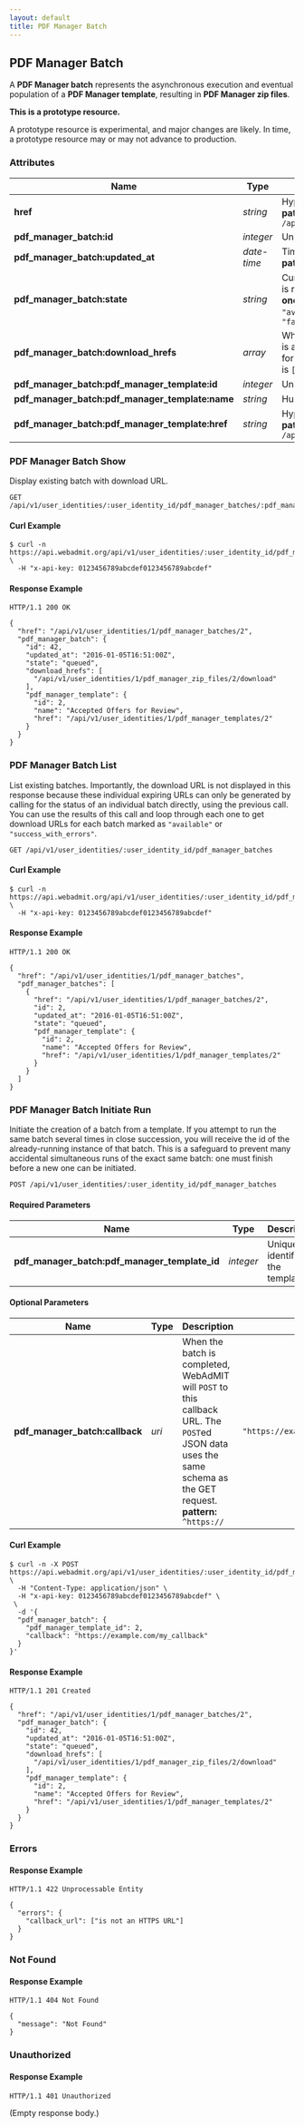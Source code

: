 ```yaml
---
layout: default
title: PDF Manager Batch
---
```


<!-- WARNING: This is an automatically generated file.  Do not modify directly.  See script/generate-docs. -->

<h2><a name="resource-pdf_manager_batch"></a>PDF Manager Batch</h2>

<p>A <strong>PDF Manager batch</strong> represents the asynchronous execution and eventual population of a <strong>PDF Manager template</strong>, resulting in <strong>PDF Manager zip files</strong>.</p>

<div class="alert alert-warning">
  <p><strong>This is a prototype resource.</strong></p>
  <p>A prototype resource is experimental, and major changes are likely. In time, a prototype resource may or may not advance to production.</p>
</div>

<h3>Attributes</h3>

<table><thead>
<tr>
<th>Name</th>
<th>Type</th>
<th>Description</th>
<th>Example</th>
</tr>
</thead><tbody>
<tr>
<td><strong>href</strong></td>
<td><em>string</em></td>
<td>Hypertext reference to this resource.<br/> <strong>pattern:</strong> <code>/api/v1/user_identities/\d+/pdf_manager_batches/\d+</code></td>
<td><code>&quot;/api/v1/user_identities/1/pdf_manager_batches/2&quot;</code></td>
</tr>
<tr>
<td><strong>pdf_manager_batch:id</strong></td>
<td><em>integer</em></td>
<td>Unique identifier of this batch.</td>
<td><code>42</code></td>
</tr>
<tr>
<td><strong>pdf_manager_batch:updated_at</strong></td>
<td><em>date-time</em></td>
<td>Time that this batch was last updated.<br/> <strong>pattern:</strong> <code>\d\d\d\d-\d\d-\d\dT\d\d:\d\d:\d\dZ</code></td>
<td><code>&quot;2016-01-05T16:51:00Z&quot;</code></td>
</tr>
<tr>
<td><strong>pdf_manager_batch:state</strong></td>
<td><em>string</em></td>
<td>Current state of this batch.  When <code>&quot;available&quot;</code>, the batch is ready for download.<br/> <strong>one of:</strong><code>&quot;initializing&quot;</code> or <code>&quot;queued&quot;</code> or <code>&quot;in_progress&quot;</code> or <code>&quot;available&quot;</code> or <code>&quot;success_with_errors&quot;</code> or <code>&quot;empty_list&quot;</code> or <code>&quot;failed&quot;</code></td>
<td><code>&quot;queued&quot;</code></td>
</tr>
<tr>
<td><strong>pdf_manager_batch:download_hrefs</strong></td>
<td><em>array</em></td>
<td>When <code>state</code> is <code>&quot;available&quot;</code> or <code>&quot;success_with_errors&quot;</code>, this is an array of hrefs that can be requested with an API key for downloading the generated PDF files.  Otherwise, this is <code>[]</code>.</td>
<td><code>[&quot;/api/v1/user_identities/1/pdf_manager_zip_files/2/download&quot;]</code></td>
</tr>
<tr>
<td><strong>pdf_manager_batch:pdf_manager_template:id</strong></td>
<td><em>integer</em></td>
<td>Unique identifier of the template.</td>
<td><code>2</code></td>
</tr>
<tr>
<td><strong>pdf_manager_batch:pdf_manager_template:name</strong></td>
<td><em>string</em></td>
<td>Human-readable name of this PDF Manager template.</td>
<td><code>&quot;Accepted Offers for Review&quot;</code></td>
</tr>
<tr>
<td><strong>pdf_manager_batch:pdf_manager_template:href</strong></td>
<td><em>string</em></td>
<td>Hypertext reference to the template.<br/> <strong>pattern:</strong> <code>/api/v1/user_identities/\d+/pdf_manager_templates/\d+</code></td>
<td><code>&quot;/api/v1/user_identities/1/pdf_manager_templates/2&quot;</code></td>
</tr>
</tbody></table>

<h3>PDF Manager Batch Show</h3>

<p>Display existing batch with download URL.</p>

<pre><code>GET /api/v1/user_identities/:user_identity_id/pdf_manager_batches/:pdf_manager_batch_id
</code></pre>

<h4>Curl Example</h4>

<pre lang="bash"><code>$ curl -n https://api.webadmit.org/api/v1/user_identities/:user_identity_id/pdf_manager_batches/:pdf_manager_batch_id \
  -H &quot;x-api-key: 0123456789abcdef0123456789abcdef&quot;
</code></pre>

<h4>Response Example</h4>

<pre><code>HTTP/1.1 200 OK
</code></pre>

<pre lang="json"><code>{
  &quot;href&quot;: &quot;/api/v1/user_identities/1/pdf_manager_batches/2&quot;,
  &quot;pdf_manager_batch&quot;: {
    &quot;id&quot;: 42,
    &quot;updated_at&quot;: &quot;2016-01-05T16:51:00Z&quot;,
    &quot;state&quot;: &quot;queued&quot;,
    &quot;download_hrefs&quot;: [
      &quot;/api/v1/user_identities/1/pdf_manager_zip_files/2/download&quot;
    ],
    &quot;pdf_manager_template&quot;: {
      &quot;id&quot;: 2,
      &quot;name&quot;: &quot;Accepted Offers for Review&quot;,
      &quot;href&quot;: &quot;/api/v1/user_identities/1/pdf_manager_templates/2&quot;
    }
  }
}
</code></pre>

<h3>PDF Manager Batch List</h3>

<p>List existing batches.  Importantly, the download URL is not displayed in this response because these individual expiring URLs can only be generated by calling for the status of an individual batch directly, using the previous call. You can use the results of this call and loop through each one to get download URLs for each batch marked as <code>&quot;available&quot;</code> or <code>&quot;success_with_errors&quot;</code>.</p>

<pre><code>GET /api/v1/user_identities/:user_identity_id/pdf_manager_batches
</code></pre>

<h4>Curl Example</h4>

<pre lang="bash"><code>$ curl -n https://api.webadmit.org/api/v1/user_identities/:user_identity_id/pdf_manager_batches \
  -H &quot;x-api-key: 0123456789abcdef0123456789abcdef&quot;
</code></pre>

<h4>Response Example</h4>

<pre><code>HTTP/1.1 200 OK
</code></pre>

<pre lang="json"><code>{
  &quot;href&quot;: &quot;/api/v1/user_identities/1/pdf_manager_batches&quot;,
  &quot;pdf_manager_batches&quot;: [
    {
      &quot;href&quot;: &quot;/api/v1/user_identities/1/pdf_manager_batches/2&quot;,
      &quot;id&quot;: 2,
      &quot;updated_at&quot;: &quot;2016-01-05T16:51:00Z&quot;,
      &quot;state&quot;: &quot;queued&quot;,
      &quot;pdf_manager_template&quot;: {
        &quot;id&quot;: 2,
        &quot;name&quot;: &quot;Accepted Offers for Review&quot;,
        &quot;href&quot;: &quot;/api/v1/user_identities/1/pdf_manager_templates/2&quot;
      }
    }
  ]
}
</code></pre>

<h3>PDF Manager Batch Initiate Run</h3>

<p>Initiate the creation of a batch from a template.  If you attempt to run the same batch several times in close succession, you will receive the id of the already-running instance of that batch. This is a safeguard to prevent many accidental simultaneous runs of the exact same batch: one must finish before a new one can be initiated.</p>

<pre><code>POST /api/v1/user_identities/:user_identity_id/pdf_manager_batches
</code></pre>

<h4>Required Parameters</h4>

<table><thead>
<tr>
<th>Name</th>
<th>Type</th>
<th>Description</th>
<th>Example</th>
</tr>
</thead><tbody>
<tr>
<td><strong>pdf_manager_batch:pdf_manager_template_id</strong></td>
<td><em>integer</em></td>
<td>Unique identifier of the template.</td>
<td><code>2</code></td>
</tr>
</tbody></table>

<h4>Optional Parameters</h4>

<table><thead>
<tr>
<th>Name</th>
<th>Type</th>
<th>Description</th>
<th>Example</th>
</tr>
</thead><tbody>
<tr>
<td><strong>pdf_manager_batch:callback</strong></td>
<td><em>uri</em></td>
<td>When the batch is completed, WebAdMIT will <code>POST</code> to this callback URL.  The <code>POST</code>ed JSON data uses the same schema as the GET request.<br/> <strong>pattern:</strong> <code>^https://</code></td>
<td><code>&quot;https://example.com/my_callback&quot;</code></td>
</tr>
</tbody></table>

<h4>Curl Example</h4>

<pre lang="bash"><code>$ curl -n -X POST https://api.webadmit.org/api/v1/user_identities/:user_identity_id/pdf_manager_batches \
  -H &quot;Content-Type: application/json&quot; \
  -H &quot;x-api-key: 0123456789abcdef0123456789abcdef&quot; \
 \
  -d &#39;{
  &quot;pdf_manager_batch&quot;: {
    &quot;pdf_manager_template_id&quot;: 2,
    &quot;callback&quot;: &quot;https://example.com/my_callback&quot;
  }
}&#39;
</code></pre>

<h4>Response Example</h4>

<pre><code>HTTP/1.1 201 Created
</code></pre>

<pre lang="json"><code>{
  &quot;href&quot;: &quot;/api/v1/user_identities/1/pdf_manager_batches/2&quot;,
  &quot;pdf_manager_batch&quot;: {
    &quot;id&quot;: 42,
    &quot;updated_at&quot;: &quot;2016-01-05T16:51:00Z&quot;,
    &quot;state&quot;: &quot;queued&quot;,
    &quot;download_hrefs&quot;: [
      &quot;/api/v1/user_identities/1/pdf_manager_zip_files/2/download&quot;
    ],
    &quot;pdf_manager_template&quot;: {
      &quot;id&quot;: 2,
      &quot;name&quot;: &quot;Accepted Offers for Review&quot;,
      &quot;href&quot;: &quot;/api/v1/user_identities/1/pdf_manager_templates/2&quot;
    }
  }
}
</code></pre>

<h3>Errors</h3>

<h4>Response Example</h4>

<pre><code>HTTP/1.1 422 Unprocessable Entity
</code></pre>

<pre lang="json"><code>{
  &quot;errors&quot;: {
    &quot;callback_url&quot;: [&quot;is not an HTTPS URL&quot;]
  }
}
</code></pre>

<h3>Not Found</h3>

<h4>Response Example</h4>

<pre><code>HTTP/1.1 404 Not Found
</code></pre>

<pre lang="json"><code>{
  &quot;message&quot;: &quot;Not Found&quot;
}
</code></pre>

<h3>Unauthorized</h3>

<h4>Response Example</h4>

<pre><code>HTTP/1.1 401 Unauthorized
</code></pre>

<p>(Empty response body.)</p>

